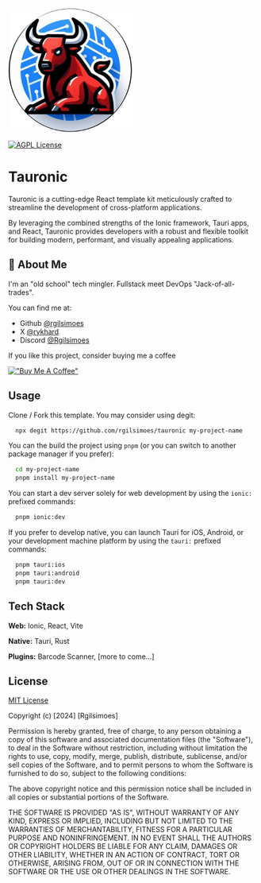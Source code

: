 
[<img src="./src/assets/img/tauronic_logo.png" width="250"/>](./src/assets/img/tauronic_logo.png?raw=true)


[![AGPL License](https://img.shields.io/badge/license-AGPL-blue.svg)](http://www.gnu.org/licenses/agpl-3.0)


# Tauronic

Tauronic is a cutting-edge React template kit meticulously crafted to streamline the development of cross-platform applications.

By leveraging the combined strengths of the Ionic framework, Tauri apps, and React, Tauronic provides developers with a robust and flexible toolkit for building modern, performant, and visually appealing applications.


## 🚀 About Me
I'm an "old school" tech mingler. Fullstack meet DevOps "Jack-of-all-trades".

You can find me at:

-  Github [@rgilsimoes](https://www.github.com/rgilsimoes)
-  X [@rykhard](https://www.x.com/rykhard)
-  Discord [@Rgilsimoes](https://www.discord.com/users/rgilsimoes)

If you like this project, consider buying me a coffee

[!["Buy Me A Coffee"](https://www.buymeacoffee.com/assets/img/custom_images/orange_img.png)](https://www.buymeacoffee.com/rgilsimoes)


##  Usage

Clone / Fork this template. You may consider using degit:

```bash
  npx degit https://github.com/rgilsimoes/tauronic my-project-name
```

You can the build the project using `pnpm` (or you can switch to another package manager if you prefer):

```bash
  cd my-project-name
  pnpm install my-project-name
```

You can start a dev server solely for web development by using the `ionic:` prefixed commands:

```bash
  pnpm ionic:dev
```
If you prefer to develop native, you can launch Tauri for iOS, Android, or your development machine platform by using the `tauri:` prefixed commands:

```bash
  pnpm tauri:ios
  pnpm tauri:android
  pnpm tauri:dev
```

## Tech Stack

**Web:** Ionic, React, Vite

**Native:** Tauri, Rust

**Plugins:** Barcode Scanner, [more to come...]

## License

[MIT License](https://choosealicense.com/licenses/mit/)

Copyright (c) [2024] [Rgilsimoes]

Permission is hereby granted, free of charge, to any person obtaining a copy
of this software and associated documentation files (the "Software"), to deal
in the Software without restriction, including without limitation the rights
to use, copy, modify, merge, publish, distribute, sublicense, and/or sell
copies of the Software, and to permit persons to whom the Software is
furnished to do so, subject to the following conditions:

The above copyright notice and this permission notice shall be included in all
copies or substantial portions of the Software.

THE SOFTWARE IS PROVIDED "AS IS", WITHOUT WARRANTY OF ANY KIND, EXPRESS OR
IMPLIED, INCLUDING BUT NOT LIMITED TO THE WARRANTIES OF MERCHANTABILITY,
FITNESS FOR A PARTICULAR PURPOSE AND NONINFRINGEMENT. IN NO EVENT SHALL THE
AUTHORS OR COPYRIGHT HOLDERS BE LIABLE FOR ANY CLAIM, DAMAGES OR OTHER
LIABILITY, WHETHER IN AN ACTION OF CONTRACT, TORT OR OTHERWISE, ARISING FROM,
OUT OF OR IN CONNECTION WITH THE SOFTWARE OR THE USE OR OTHER DEALINGS IN THE
SOFTWARE.

